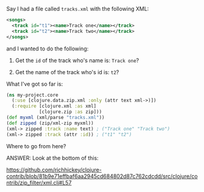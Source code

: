 Say I had a file called `tracks.xml` with the following XML:

```xml
<songs>
  <track id="t1"><name>Track one</name></track>
  <track id="t2"><name>Track two</name></track>
</songs>
```

and I wanted to do the following:

1. Get the `id` of the track who's name is: `Track one`?

1. Get the name of the track who's id is: `t2`?

What I've got so far is:

```clojure
(ns my-project.core
  (:use [clojure.data.zip.xml :only (attr text xml->)])
  (:require [clojure.xml :as xml]
            [clojure.zip :as zip]))
(def myxml (xml/parse "tracks.xml")) 
(def zipped (zip/xml-zip myxml))
(xml-> zipped :track :name text) ; ("Track one" "Track two")
(xml-> zipped :track (attr :id)) ; ("t1" "t2")
```

Where to go from here?

ANSWER:  Look at the bottom of this:

https://github.com/richhickey/clojure-contrib/blob/81b9e71effbaf6aa2945cd684802d87c762cdcdd/src/clojure/contrib/zip_filter/xml.clj#L57